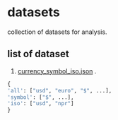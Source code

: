 # datasets
collection of datasets for analysis. 

## list of dataset
1. [currency_symbol_iso.json](https://raw.githubusercontent.com/BkrmDahal/datasets/master/currency_symbol_iso.json) . 
```python
{
'all': ["usd", "euro", "$", ...],
'symbol': ["$", ...],
'iso': ["usd", "npr"]
}
```



